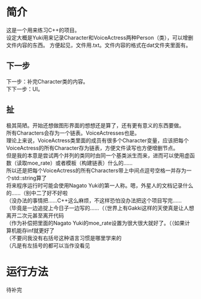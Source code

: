 ﻿简介
====
这是一个用来练习C++的项目。  
设定大概是Yuki用来记录Character和VoiceActress两种Person（类），可以增删文件内容的东西。
方便起见，文件用.txt。文件内容的格式在dat文件夹里面有。

下一步
------
下一步：补完Character类的内容。  
下下一步：UI。

扯
--
极其简陋。开始还想做图形界面的想想还是算了，还有更有意义的东西要做。  
所有Characters会存为一个链表。VoiceActresses也是。  
理论上来说，VoiceActress类里面的成员有很多个Character变量，应该把每个VoiceActress的所有Character存为链表，方便文件读写也方便增删节点。  
但是我的本意是尝试两个并列的类同时由同一个基类派生而来，进而可以使用虚函数（读取moe_rate）或者模板（构建链表）什么的……  
所以还是把每个VoiceActress的所有Characters带上中间点逗号空格一并存为一个std::string算了  
将来程序运行时可能会使用Nagato Yuki的第一人称。嗯，外星人的文档记录什么的……（别中二了好不好啦  
（没办法的事情把……C++这么麻烦，不这样恐怕没办法把这个项目写完……  
（毕竟是一边追掟上今日子一边写的……（（世界上有Gakki这样的天使真是让人想离开二次元甚至离开代码  
（作为补偿把里面的Nagato Yuki的moe_rate设置为很大很大就好了。（（如果计算机能存inf就更好了  
（不要问我没有右括号这种语言习惯是哪里学来的  
（凡是有左括号的都可以当作没看见

运行方法
========
待补完